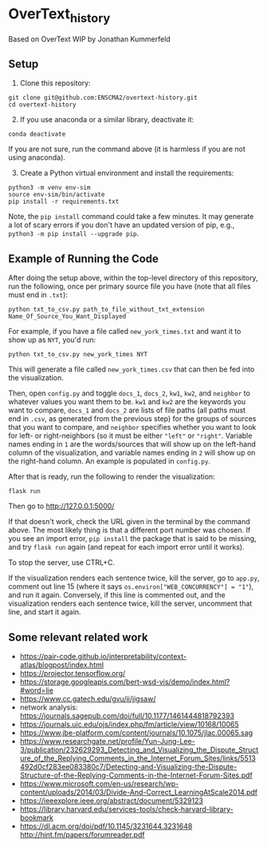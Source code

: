 # OverText<sub>history</sub>

Based on OverText WIP by Jonathan Kummerfeld


## Setup

1. Clone this repository:

```
git clone git@github.com:ENSCMA2/overtext-history.git
cd overtext-history
```

2. If you use anaconda or a similar library, deactivate it:

```
conda deactivate
```

If you are not sure, run the command above (it is harmless if you are not using anaconda).

3. Create a Python virtual environment and install the requirements:

```
python3 -m venv env-sim
source env-sim/bin/activate
pip install -r requirements.txt
```

Note, the `pip install` command could take a few minutes. It may generate a lot of scary errors if you don't have an updated version of pip, e.g., `python3 -m pip install --upgrade pip`.

## Example of Running the Code

After doing the setup above, within the top-level directory of this repository, run the following, once per primary source file you have (note that all files must end in `.txt`):
```
python txt_to_csv.py path_to_file_without_txt_extension Name_Of_Source_You_Want_Displayed
```

For example, if you have a file called `new_york_times.txt` and want it to show up as `NYT`, you'd run:
```
python txt_to_csv.py new_york_times NYT
```

This will generate a file called `new_york_times.csv` that can then be fed into the visualization.  

Then, open `config.py` and toggle `docs_1`, `docs_2`, `kw1`, `kw2`, and `neighbor` to whatever values you want them to be. `kw1` and `kw2` are the keywords you want to compare, `docs_1` and `docs_2` are lists of file paths (all paths must end in `.csv`, as generated from the previous step) for the groups of sources that you want to compare, and `neighbor` specifies whether you want to look for left- or right-neighbors (so it must be either `"left"` or `"right"`. Variable names ending in `1` are the words/sources that will show up on the left-hand column of the visualization, and variable names ending in `2` will show up on the right-hand column. An example is populated in `config.py`.

After that is ready, run the following to render the visualization:
```
flask run
```

Then go to <http://127.0.0.1:5000/>  

If that doesn't work, check the URL given in the terminal by the command above. The most likely thing is that a different port number was chosen. If you see an import error, `pip install` the package that is said to be missing, and try `flask run` again (and repeat for each import error until it works).  

To stop the server, use CTRL+C.

If the visualization renders each sentence twice, kill the server, go to `app.py`, comment out line 15 (where it says `os.environ["WEB_CONCURRENCY"] = "1"`), and run it again. Conversely, if this line is commented out, and the visualization renders each sentence twice, kill the server, uncomment that line, and start it again.

## Some relevant related work

- https://pair-code.github.io/interpretability/context-atlas/blogpost/index.html
- https://projector.tensorflow.org/
- https://storage.googleapis.com/bert-wsd-vis/demo/index.html?#word=lie
- https://www.cc.gatech.edu/gvu/ii/jigsaw/
- network analysis: https://journals.sagepub.com/doi/full/10.1177/1461444818792393
- https://journals.uic.edu/ojs/index.php/fm/article/view/10168/10065
- https://www.jbe-platform.com/content/journals/10.1075/jlac.00065.sag
- https://www.researchgate.net/profile/Yun-Jung-Lee-3/publication/232629293_Detecting_and_Visualizing_the_Dispute_Structure_of_the_Replying_Comments_in_the_Internet_Forum_Sites/links/5513492d0cf283ee083380c7/Detecting-and-Visualizing-the-Dispute-Structure-of-the-Replying-Comments-in-the-Internet-Forum-Sites.pdf
- https://www.microsoft.com/en-us/research/wp-content/uploads/2014/03/Divide-And-Correct_LearningAtScale2014.pdf
- https://ieeexplore.ieee.org/abstract/document/5329123
- https://library.harvard.edu/services-tools/check-harvard-library-bookmark
- https://dl.acm.org/doi/pdf/10.1145/3231644.3231648
 http://hint.fm/papers/forumreader.pdf

